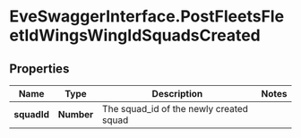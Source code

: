 # EveSwaggerInterface.PostFleetsFleetIdWingsWingIdSquadsCreated

## Properties
Name | Type | Description | Notes
------------ | ------------- | ------------- | -------------
**squadId** | **Number** | The squad_id of the newly created squad | 


